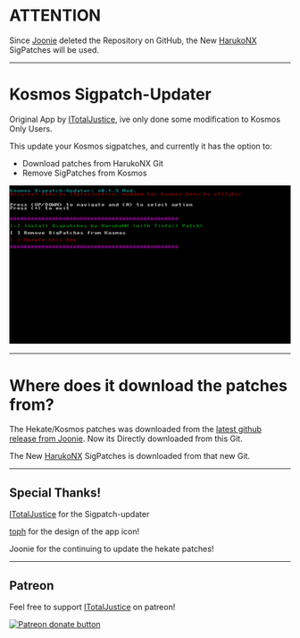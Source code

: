 # ATTENTION

Since [Joonie](https://github.com/Joonie86) deleted the Repository on GitHub, the New [HarukoNX](https://github.com/HarukoNX/Atmosphere) SigPatches will be used.

----

# Kosmos Sigpatch-Updater
Original App by [ITotalJustice](https://github.com/ITotalJustice), ive only done some modification to Kosmos Only Users.

This update your Kosmos sigpatches, and currently it has the option to:

* Download patches from HarukoNX Git
* Remove SigPatches from Kosmos

![Img](images/2020042411473500-DB1426D1DFD034027CECDE9C2DD914B8.jpg)

----

# Where does it download the patches from?

The Hekate/Kosmos patches was downloaded from the [latest github release from Joonie](https://github.com/Joonie86/hekate/releases). Now its Directly downloaded from this Git.

The New [HarukoNX](https://github.com/HarukoNX/Atmosphere) SigPatches is downloaded from that new Git.

----

## Special Thanks!

[ITotalJustice](https://github.com/ITotalJustice) for the Sigpatch-updater

[toph](https://github.com/sudot0ph) for the design of the app icon!

Joonie for the continuing to update the hekate patches!

----

## Patreon

Feel free to support [ITotalJustice](https://github.com/ITotalJustice) on patreon!

<a href="https://www.patreon.com/totaljustice"><img src="https://c5.patreon.com/external/logo/become_a_patron_button@2x.png" alt="Patreon donate button" /> </a>
